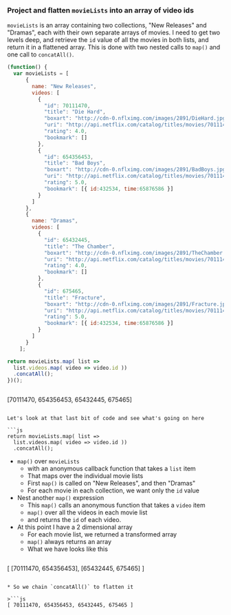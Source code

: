 ### Project and flatten `movieLists` into an array of video ids
`movieLists` is an array containing two collections, "New Releases" and "Dramas", each with their own separate arrays of movies. I need to get two levels deep, and retrieve the `id` value of all the movies in both lists, and return it in a flattened array. This is done with two nested calls to `map()` and one call to `concatAll()`.

```js
(function() {
  var movieLists = [
      {
        name: "New Releases",
        videos: [
          {
            "id": 70111470,
            "title": "Die Hard",
            "boxart": "http://cdn-0.nflximg.com/images/2891/DieHard.jpg",
            "uri": "http://api.netflix.com/catalog/titles/movies/70111470",
            "rating": 4.0,
            "bookmark": []
          },
          {
            "id": 654356453,
            "title": "Bad Boys",
            "boxart": "http://cdn-0.nflximg.com/images/2891/BadBoys.jpg",
            "uri": "http://api.netflix.com/catalog/titles/movies/70111470",
            "rating": 5.0,
            "bookmark": [{ id:432534, time:65876586 }]
          }
        ]
      },
      {
        name: "Dramas",
        videos: [
          {
            "id": 65432445,
            "title": "The Chamber",
            "boxart": "http://cdn-0.nflximg.com/images/2891/TheChamber.jpg",
            "uri": "http://api.netflix.com/catalog/titles/movies/70111470",
            "rating": 4.0,
            "bookmark": []
          },
          {
            "id": 675465,
            "title": "Fracture",
            "boxart": "http://cdn-0.nflximg.com/images/2891/Fracture.jpg",
            "uri": "http://api.netflix.com/catalog/titles/movies/70111470",
            "rating": 5.0,
            "bookmark": [{ id:432534, time:65876586 }]
          }
        ]
      }
    ];

return movieLists.map( list => 
  list.videos.map( video => video.id ))
  .concatAll();
})();

```
>```js 
[70111470, 654356453, 65432445, 675465]
```

Let's look at that last bit of code and see what's going on here

```js
return movieLists.map( list => 
  list.videos.map( video => video.id ))
  .concatAll();
```
* `map()` over `movieLists` 
  - with an anonymous callback function that takes a `list` item
  - That maps over the individual movie lists
  - First `map()` is called on "New Releases", and then "Dramas"
  - For each movie in each collection, we want only the `id` value 
* Nest another `map()` expression 
  - This `map()` calls an anonymous function that takes a `video` item
  - `map()` over all the videos in each movie list 
  - and returns the `id` of each video. 
* At this point I have a 2 dimensional array
  - For each movie list, we returned a transformed array
  - `map()` always returns an array 
  - What we have looks like this

>```js
[ [70111470, 654356453], [65432445, 675465] ]
```

* So we chain `concatAll()` to flatten it 

>```js
[ 70111470, 654356453, 65432445, 675465 ]
```
